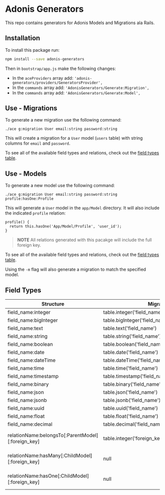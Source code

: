 # Adonis Generators

This repo contains generators for Adonis Models and Migrations ala Rails.

## Installation

To install this package run:

```bash
npm install --save adonis-generators
```

Then in `bootstrap/app.js` make the following changes:

* In the `aceProviders` array add: `'adonis-generators/providers/GeneratorsProvider',`
* In the `commands` array add: `'AdonisGenerators/Generate:Migration',`
* In the `commands` array add: `'AdonisGenerators/Generate:Model',`

## Use - Migrations

To generate a new migration use the following command:

```
./ace g:migration User email:string password:string
```

This will create a migration for a `User` model (`users` table) with string columns for `email` and `password`.

To see all of the available field types and relations, check out the [field types table](#field-types).

## Use - Models

To generate a new model use the following command:

```
./ace g:migration User email:string password:string profile:hasOne:Profile
```

This will generate a `User` model in the `app/Model` directory.
It will also include the indicated `profile` relation:

```
profile() {
  return this.hasOne('App/Model/Profile', 'user_id');
}
```

> **NOTE** All relations generated with this pacakge will include the full foreign key.

To see all of the available field types and relations, check out the [field types table](#field-types).

Using the `-m` flag will also generate a migration to match the specified model.

## Field Types

| Structure                                          | Migration Output                                          | Model Output                                                  |
|----------------------------------------------------|-----------------------------------------------------------|---------------------------------------------------------------|
| field_name:integer                                 | table.integer('field_name')                               | null                                                          |
| field_name:bigInteger                              | table.bigInteger('field_name')                            | null                                                          |
| field_name:text                                    | table.text('field_name')                                  | null                                                          |
| field_name:string                                  | table.string('field_name')                                | null                                                          |
| field_name:boolean                                 | table.boolean('field_name')                               | null                                                          |
| field_name:date                                    | table.date('field_name')                                  | null                                                          |
| field_name:dateTime                                | table.dateTime('field_name')                              | null                                                          |
| field_name:time                                    | table.time('field_name')                                  | null                                                          |
| field_name:timestamp                               | table.timestamp('field_name')                             | null                                                          |
| field_name:binary                                  | table.binary('field_name')                                | null                                                          |
| field_name:json                                    | table.json('field_name')                                  | null                                                          |
| field_name:jsonb                                   | table.jsonb('field_name')                                 | null                                                          |
| field_name:uuid                                    | table.uuid('field_name')                                  | null                                                          |
| field_name:float                                   | table.float('field_name')                                 | null                                                          |
| field_name:decimal                                 | table.decimal('field_name')                               | null                                                          |
| relationName:belongsTo[:ParentModel][:foreign_key] | table.integer('foreign_key').reference('parent_model.id') | return this.belongsTo('App/Model/ParentModel', 'foreign_key') |
| relationName:hasMany[:ChildModel][:foreign_key]    | null                                                      | return this.hasMany('App/Model/ChildModel', 'foreign_key')   |
| relationName:hasOne[:ChildModel][:foreign_key]     | null                                                      | return this.hasOne('App/Model/ChildModel', 'foreign_key')    |
